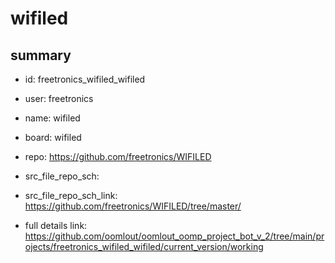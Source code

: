 # wifiled
 
## summary 
* id: freetronics_wifiled_wifiled
* user: freetronics
* name: wifiled
* board: wifiled
* repo: https://github.com/freetronics/WIFILED



* src_file_repo_sch: 
* src_file_repo_sch_link: https://github.com/freetronics/WIFILED/tree/master/
* full details link: https://github.com/oomlout/oomlout_oomp_project_bot_v_2/tree/main/projects/freetronics_wifiled_wifiled/current_version/working  






